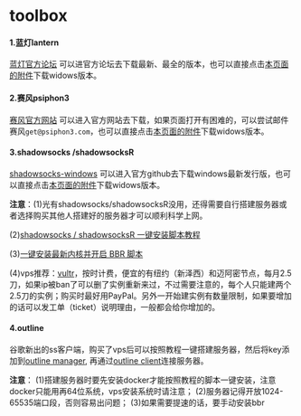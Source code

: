 # toolbox

#### 1.蓝灯lantern
[蓝灯官方论坛](https://github.com/getlantern/forum)
可以进官方论坛去下载最新、最全的版本，也可以直接点击[本页面的附件](https://github.com/lawtribes/toolbox/raw/master/%E8%93%9D%E7%81%AFlantern/lantern-installer.exe)下载widows版本。

#### 2.赛风psiphon3
[赛风官方网站](https://psiphon3.com/zh/index.html) 可以进入官方网站去下载，如果页面打开有困难的，可以尝试邮件赛风`get@psiphon3.com`，也可以直接点击[本页面的附件](https://github.com/lawtribes/toolbox/raw/master/%E8%B5%9B%E9%A3%8Epsiphon3/psiphon3.exe)下载widows版本。

#### 3.shadowsocks /shadowsocksR
[shadowsocks-windows](https://github.com/shadowsocks/shadowsocks-windows/releases) 可以进入官方github去下载windows最新发行版，也可以直接点击[本页面的附件](https://github.com/lawtribes/toolbox/raw/master/shadowsocks/Shadowsocks-4.0.6.zip)下载widows版本。

**注意**：(1)光有shadowsocks/shadowsocksR没用，还得需要自行搭建服务器或者选择购买其他人搭建好的服务器才可以顺利科学上网。

(2)[shadowsocks / shadowsocksR 一键安装脚本教程](https://teddysun.com/486.html)

(3)[一键安装最新内核并开启 BBR 脚本](https://teddysun.com/489.html)


(4)vps推荐：[vultr](https://www.vultr.com/?ref=7343533)，按时计费，便宜的有纽约（新泽西）和迈阿密节点，每月2.5刀，如果ip被ban了可以删了实例重新来过，不过需要注意的，每个人只能建两个2.5刀的实例；购买时最好用PayPal。另外一开始建实例有数量限制，如果要增加的话可以发工单（ticket）说明理由，一般都会给你增加的。


#### 4.outline
谷歌新出的ss客户端，购买了vps后可以按照教程一键搭建服务器，然后将key添加到[outline manager](https://github.com/Jigsaw-Code/outline-releases/raw/master/manager/Outline-Manager.exe), 再通过[outline client](https://github.com/Jigsaw-Code/outline-releases/raw/master/client/Outline-Client.exe)连接服务器。

**注意**：
(1)搭建服务器时要先安装docker才能按照教程的脚本一键安装，注意docker只能用再64位系统，vps安装系统时请注意；
(2)服务器记得开放1024-65535端口段，否则容易出问题；
(3)如果需要提速的话，要手动安装bbr



